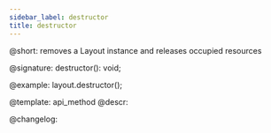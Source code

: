```yaml
---
sidebar_label: destructor
title: destructor
---          
```


@short: removes a Layout instance and releases occupied resources

@signature: destructor(): void;

@example:
layout.destructor();

@template: api_method
@descr:

@changelog: